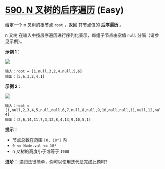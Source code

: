 # [590. N 叉树的后序遍历][link] (Easy)

[link]: https://leetcode.cn/problems/n-ary-tree-postorder-traversal/

给定一个 n 叉树的根节点 `root` ，返回 其节点值的 **后序遍历** 。

n 叉树 在输入中按层序遍历进行序列化表示，每组子节点由空值 `null` 分隔（请参见示例）。

**示例 1：**

![](https://assets.leetcode.com/uploads/2018/10/12/narytreeexample.png)

```
输入：root = [1,null,3,2,4,null,5,6]
输出：[5,6,3,2,4,1]
```

**示例 2：**

![](https://assets.leetcode.com/uploads/2019/11/08/sample_4_964.png)

```
输入：root = [1,null,2,3,4,5,null,null,6,7,null,8,null,9,10,null,null,11,null,12,null,13,null,null,1
4]
输出：[2,6,14,11,7,3,12,8,4,13,9,10,5,1]
```

**提示：**

- 节点总数在范围 `[0, 10⁴]` 内
- `0 <= Node.val <= 10⁴`
- n 叉树的高度小于或等于 `1000`

**进阶：** 递归法很简单，你可以使用迭代法完成此题吗?
